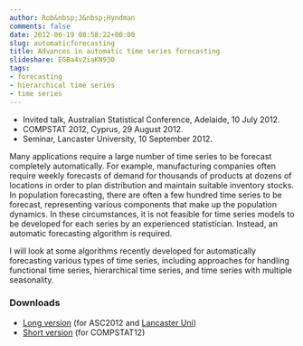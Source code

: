 ```yaml
---
author: Rob&nbsp;J&nbsp;Hyndman
comments: false
date: 2012-06-19 08:58:22+00:00
slug: automaticforecasting
title: Advances in automatic time series forecasting
slideshare: EGBa4v2iaKN93O
tags:
- forecasting
- hierarchical time series
- time series
---
```


+ Invited talk, Australian Statistical Conference, Adelaide, 10 July 2012.
+ COMPSTAT 2012, Cyprus, 29 August 2012.
+ Seminar, Lancaster University, 10 September 2012.

Many applications require a large number of time series to be forecast completely automatically. For example, manufacturing companies often require weekly forecasts of demand for thousands of products at dozens of locations in order to plan distribution and maintain suitable inventory stocks. In population forecasting, there are often a few hundred time series to be forecast, representing various components that make up the population dynamics. In these circumstances, it is not feasible for time series models to be developed for each series by an experienced statistician. Instead, an automatic forecasting algorithm is required.

I will look at some algorithms recently developed for automatically forecasting various types of time series, including approaches for handling functional time series, hierarchical time series, and time series with multiple seasonality.

### Downloads

  * [Long version](/talks/ASC2012_RobJHyndman.pdf) (for ASC2012 and [Lancaster Uni](http://www.stor-i.lancs.ac.uk/))
  * [Short version](/talks/COMPSTAT12.pdf) (for COMPSTAT12)

